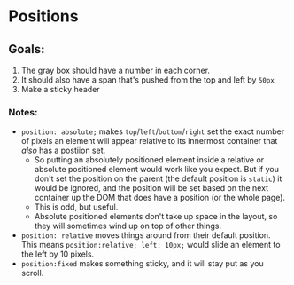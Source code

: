 # Positions

## Goals:

1. The gray box should have a number in each corner.
2. It should also have a span that's pushed from the top and left by `50px`
3. Make a sticky header

### Notes:

* `position: absolute;` makes `top`/`left`/`bottom`/`right` set the exact
number of pixels an element will appear relative to its innermost container that *also*
has a postiion set.
    * So putting an absolutely positioned element inside a relative or absolute positioned
    element would work like you expect. But if you don't set the position on the parent
    (the default position is `static`) it would be ignored, and the position will be set based
    on the next container up the DOM that does have a position (or the whole page).
    * This is odd, but useful.
    * Absolute positioned elements don't take up space in the layout, so they will sometimes
    wind up on top of other things. 
* `position: relative` moves things around from their default position. This means
    `position:relative; left: 10px;` would slide an element to the left by 10 pixels.
* `position:fixed` makes something sticky, and it will stay put as you scroll.
